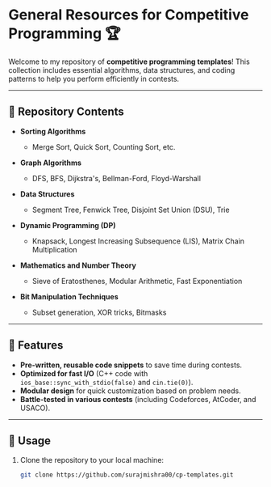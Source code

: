 # **General Resources for Competitive Programming 🏆**

Welcome to my repository of **competitive programming templates**! This collection includes essential algorithms, data structures, and coding patterns to help you perform efficiently in contests.

---

## 📂 **Repository Contents**
- **Sorting Algorithms**  
  - Merge Sort, Quick Sort, Counting Sort, etc.

- **Graph Algorithms**  
  - DFS, BFS, Dijkstra's, Bellman-Ford, Floyd-Warshall

- **Data Structures**  
  - Segment Tree, Fenwick Tree, Disjoint Set Union (DSU), Trie

- **Dynamic Programming (DP)**  
  - Knapsack, Longest Increasing Subsequence (LIS), Matrix Chain Multiplication

- **Mathematics and Number Theory**  
  - Sieve of Eratosthenes, Modular Arithmetic, Fast Exponentiation

- **Bit Manipulation Techniques**  
  - Subset generation, XOR tricks, Bitmasks  

---

## 🚀 **Features**
- **Pre-written, reusable code snippets** to save time during contests.  
- **Optimized for fast I/O** (C++ code with `ios_base::sync_with_stdio(false)` and `cin.tie(0)`).  
- **Modular design** for quick customization based on problem needs.  
- **Battle-tested in various contests** (including Codeforces, AtCoder, and USACO).  

---

## 📜 **Usage**
1. Clone the repository to your local machine:  
   ```bash
   git clone https://github.com/surajmishra00/cp-templates.git
